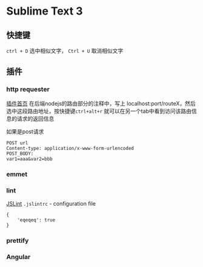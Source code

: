 # Sublime Text 3 

## 快捷键

`ctrl + D` 选中相似文字， `Ctrl + U` 取消相似文字



## 插件
### http requester
[插件首页](https://github.com/braindamageinc/SublimeHttpRequester)
在后端nodejs的路由部分的注释中，写上 localhost:port/routeX，然后选中这段路由地址，按快捷键`ctrl+alt+r` 就可以在另一个tab中看到访问该路由信息的请求的返回信息

如果是post请求
```
POST url
Content-type: application/x-www-form-urlencoded
POST_BODY:
var1=aaa&var2=bbb
```
### emmet

### lint
[JSLint](jshint.com/docs)
`.jslintrc` - configuration file
```
{
    'eqeqeq': true
}
```

### prettify

### Angular

